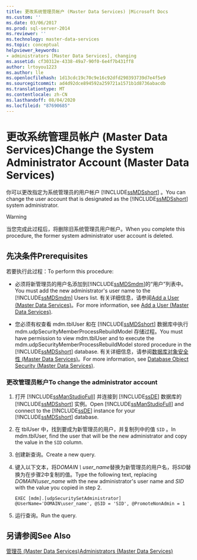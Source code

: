 ```yaml
---
title: 更改系统管理员帐户 (Master Data Services) |Microsoft Docs
ms.custom: ''
ms.date: 03/06/2017
ms.prod: sql-server-2014
ms.reviewer: ''
ms.technology: master-data-services
ms.topic: conceptual
helpviewer_keywords:
- administrators [Master Data Services], changing
ms.assetid: cf30312e-4338-49a7-90f0-6e4f7b431ff8
author: lrtoyou1223
ms.author: lle
ms.openlocfilehash: 1d13cdc19c70c9e16c92dfd290393739d7e4f5e9
ms.sourcegitcommit: ad4d92dce894592a259721a1571b1d8736abacdb
ms.translationtype: MT
ms.contentlocale: zh-CN
ms.lasthandoff: 08/04/2020
ms.locfileid: "87690685"
---
```

# <a name="change-the-system-administrator-account-master-data-services"></a><span data-ttu-id="d9184-102">更改系统管理员帐户 (Master Data Services)</span><span class="sxs-lookup"><span data-stu-id="d9184-102">Change the System Administrator Account (Master Data Services)</span></span>
  <span data-ttu-id="d9184-103">你可以更改指定为系统管理员的用户帐户 [!INCLUDE[ssMDSshort](../includes/ssmdsshort-md.md)] 。</span><span class="sxs-lookup"><span data-stu-id="d9184-103">You can change the user account that is designated as the [!INCLUDE[ssMDSshort](../includes/ssmdsshort-md.md)] system administrator.</span></span>  
  
> [!WARNING]  
>  <span data-ttu-id="d9184-104">当您完成此过程后，将删除旧系统管理员用户帐户。</span><span class="sxs-lookup"><span data-stu-id="d9184-104">When you complete this procedure, the former system administrator user account is deleted.</span></span>  
  
## <a name="prerequisites"></a><span data-ttu-id="d9184-105">先决条件</span><span class="sxs-lookup"><span data-stu-id="d9184-105">Prerequisites</span></span>  
 <span data-ttu-id="d9184-106">若要执行此过程：</span><span class="sxs-lookup"><span data-stu-id="d9184-106">To perform this procedure:</span></span>  
  
-   <span data-ttu-id="d9184-107">必须将新管理员的用户名添加到[!INCLUDE[ssMDSmdm](../includes/ssmdsmdm-md.md)]的“用户”列表中。</span><span class="sxs-lookup"><span data-stu-id="d9184-107">You must add the new administrator's user name to the [!INCLUDE[ssMDSmdm](../includes/ssmdsmdm-md.md)] Users list.</span></span> <span data-ttu-id="d9184-108">有关详细信息，请参阅[Add a User &#40;Master Data Services&#41;](add-a-user-master-data-services.md)。</span><span class="sxs-lookup"><span data-stu-id="d9184-108">For more information, see [Add a User &#40;Master Data Services&#41;](add-a-user-master-data-services.md).</span></span>  
  
-   <span data-ttu-id="d9184-109">您必须有权查看 mdm.tblUser 和在 [!INCLUDE[ssMDSshort](../includes/ssmdsshort-md.md)] 数据库中执行 mdm.udpSecurityMemberProcessRebuildModel 存储过程。</span><span class="sxs-lookup"><span data-stu-id="d9184-109">You must have permission to view mdm.tblUser and to execute the mdm.udpSecurityMemberProcessRebuildModel stored procedure in the [!INCLUDE[ssMDSshort](../includes/ssmdsshort-md.md)] database.</span></span> <span data-ttu-id="d9184-110">有关详细信息，请参阅[数据库对象安全性 (Master Data Services)](../../2014/master-data-services/database-object-security-master-data-services.md)。</span><span class="sxs-lookup"><span data-stu-id="d9184-110">For more information, see [Database Object Security &#40;Master Data Services&#41;](../../2014/master-data-services/database-object-security-master-data-services.md).</span></span>  
  
### <a name="to-change-the-administrator-account"></a><span data-ttu-id="d9184-111">更改管理员帐户</span><span class="sxs-lookup"><span data-stu-id="d9184-111">To change the administrator account</span></span>  
  
1.  <span data-ttu-id="d9184-112">打开 [!INCLUDE[ssManStudioFull](../includes/ssmanstudiofull-md.md)] 并连接到 [!INCLUDE[ssDE](../includes/ssde-md.md)] 数据库的 [!INCLUDE[ssMDSshort](../includes/ssmdsshort-md.md)] 实例。</span><span class="sxs-lookup"><span data-stu-id="d9184-112">Open [!INCLUDE[ssManStudioFull](../includes/ssmanstudiofull-md.md)] and connect to the [!INCLUDE[ssDE](../includes/ssde-md.md)] instance for your [!INCLUDE[ssMDSshort](../includes/ssmdsshort-md.md)] database.</span></span>  
  
2.  <span data-ttu-id="d9184-113">在 tblUser 中，找到要成为新管理员的用户，并复制列中的值 `SID` 。</span><span class="sxs-lookup"><span data-stu-id="d9184-113">In mdm.tblUser, find the user that will be the new administrator and copy the value in the `SID` column.</span></span>  
  
3.  <span data-ttu-id="d9184-114">创建新查询。</span><span class="sxs-lookup"><span data-stu-id="d9184-114">Create a new query.</span></span>  
  
4.  <span data-ttu-id="d9184-115">键入以下文本，将*DOMAIN \ user_name*替换为新管理员的用户名，将*SID*替换为在步骤2中复制的值。</span><span class="sxs-lookup"><span data-stu-id="d9184-115">Type the following text, replacing *DOMAIN\user_name* with the new administrator's user name and *SID* with the value you copied in step 2.</span></span>  
  
    ```  
    EXEC [mdm].[udpSecuritySetAdministrator] @UserName='DOMAIN\user_name', @SID = 'SID', @PromoteNonAdmin = 1  
    ```  
  
5.  <span data-ttu-id="d9184-116">运行查询。</span><span class="sxs-lookup"><span data-stu-id="d9184-116">Run the query.</span></span>  
  
## <a name="see-also"></a><span data-ttu-id="d9184-117">另请参阅</span><span class="sxs-lookup"><span data-stu-id="d9184-117">See Also</span></span>  
 [<span data-ttu-id="d9184-118">管理员 (Master Data Services)</span><span class="sxs-lookup"><span data-stu-id="d9184-118">Administrators &#40;Master Data Services&#41;</span></span>](../../2014/master-data-services/administrators-master-data-services.md)  
  
  

